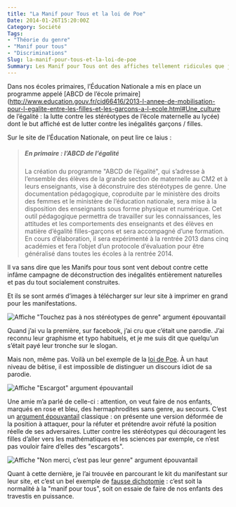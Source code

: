 ```yaml
---
title: "La Manif pour Tous et la loi de Poe"
Date: 2014-01-26T15:20:00Z
Category: Société
Tags: 
- "Théorie du genre"
- "Manif pour tous"
- "Discriminations"
Slug: la-manif-pour-tous-et-la-loi-de-poe
Summary: Les Manif pour Tous ont des affiches tellement ridicules que j’ai cru initialement que c’était une parodie.
---
```



Dans nos écoles primaires, l’Éducation Nationale a mis en place un programme appelé [ABCD de l’école primaire](http://www.education.gouv.fr/cid66416/2013-l-annee-de-mobilisation-pour-l-egalite-entre-les-filles-et-les-garcons-a-l-ecole.html#Une_culture de l’égalité : la lutte contre les stéréotypes de l’école maternelle au lycée) dont le but affiché est de lutter contre les inégalités garçons / filles.

Sur le site de l’Éducation Nationale, on peut lire ce laius :

> ##### En primaire : l’ABCD de l’égalité
>La création du programme "ABCD de l’égalité", qui s’adresse à l’ensemble des élèves de la grande section de maternelle au CM2 et à leurs enseignants, vise à déconstruire des stéréotypes de genre. Une documentation pédagogique, coproduite par le ministère des droits des femmes et le ministère de l’éducation nationale, sera mise à la disposition des enseignants sous forme physique et numérique. Cet outil pédagogique permettra de travailler sur les connaissances, les attitudes et les comportements des enseignants et des élèves en matière d’égalité filles-garçons et sera accompagné d’une formation. En cours d’élaboration, il sera expérimenté à la rentrée 2013 dans cinq académies et fera l’objet d’un protocole d’évaluation pour être généralisé dans toutes les écoles à la rentrée 2014.

Il va sans dire que les Manifs pour tous sont vent debout contre cette infâme campagne de déconstruction des inégalités entièrement naturelles et pas du tout socialement construites.

Et ils se sont armés d’images à télécharger sur leur site à imprimer en grand pour les manifestations.


![Affiche "Touchez pas à nos stéréotypes de genre" argument épouvantail](/img/StereotypeDuGenre-21.png)

Quand j’ai vu la première, sur facebook, j’ai cru que c’était une parodie. J’ai reconnu leur graphisme et typo habituels, et je me suis dit que quelqu’un s’était payé leur tronche sur le slogan.

Mais non, même pas. Voilà un bel exemple de la [loi de Poe](http://fr.wikipedia.org/wiki/Loi_de_Poe). À un haut niveau de bêtise, il est impossible de distinguer un discours idiot de sa parodie.

![Affiche "Escargot" argument épouvantail](/img/TherorieDuGenre-STOP-06.png)

Une amie m’a parlé de celle-ci : attention, on veut faire de nos enfants, marqués en rose et bleu, des hermaphrodites sans genre, au secours. C’est un [argument épouvantail](http://fr.wikipedia.org/wiki/%C3%89pouvantail_(rh%C3%A9torique)) classique : on présente une version déformée de la position à attaquer, pour la réfuter et prétendre avoir réfuté la position réelle de ses adversaires. Lutter contre les stéréotypes qui découragent les filles d’aller vers les mathématiques et les sciences par exemple, ce n’est pas vouloir faire d’elles des "escargots".

![Affiche "Non merci, c’est pas leur genre" argument épouvantail](/img/affichesSourceCS6-09.png)

Quant à cette dernière, je l’ai trouvée en parcourant le kit du manifestant sur leur site, et c’est un bel exemple de [fausse dichotomie](http://fr.wikipedia.org/wiki/Fausse_dichotomie) : c’est soit la normalité à la "manif pour tous", soit on essaie de faire de nos enfants des travestis en puissance.
